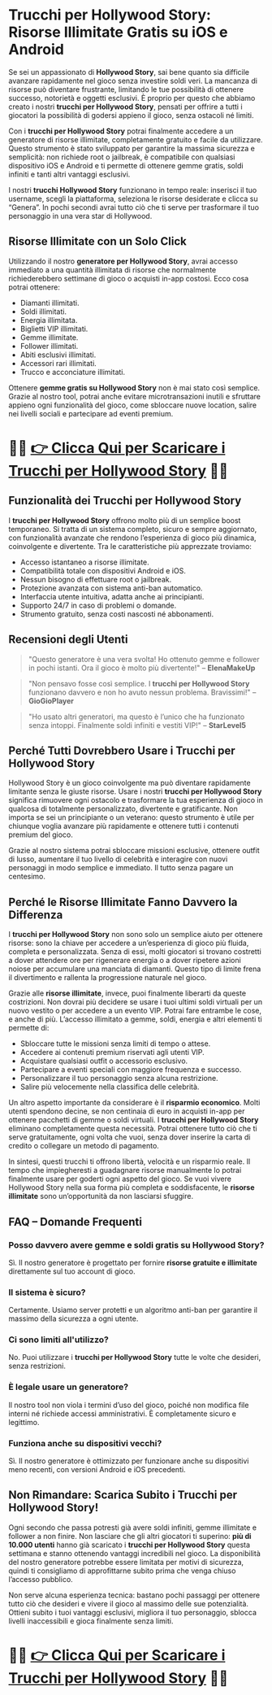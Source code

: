 <h1>Trucchi per Hollywood Story: Risorse Illimitate Gratis su iOS e Android</h1>

<p>Se sei un appassionato di <strong>Hollywood Story</strong>, sai bene quanto sia difficile avanzare rapidamente nel gioco senza investire soldi veri. La mancanza di risorse può diventare frustrante, limitando le tue possibilità di ottenere successo, notorietà e oggetti esclusivi. È proprio per questo che abbiamo creato i nostri <strong>trucchi per Hollywood Story</strong>, pensati per offrire a tutti i giocatori la possibilità di godersi appieno il gioco, senza ostacoli né limiti.</p>

<p>Con i <strong>trucchi per Hollywood Story</strong> potrai finalmente accedere a un generatore di risorse illimitate, completamente gratuito e facile da utilizzare. Questo strumento è stato sviluppato per garantire la massima sicurezza e semplicità: non richiede root o jailbreak, è compatibile con qualsiasi dispositivo iOS e Android e ti permette di ottenere gemme gratis, soldi infiniti e tanti altri vantaggi esclusivi.</p>

<p>I nostri <strong>trucchi Hollywood Story</strong> funzionano in tempo reale: inserisci il tuo username, scegli la piattaforma, seleziona le risorse desiderate e clicca su “Genera”. In pochi secondi avrai tutto ciò che ti serve per trasformare il tuo personaggio in una vera star di Hollywood.</p>

<h2>Risorse Illimitate con un Solo Click</h2>

<p>Utilizzando il nostro <strong>generatore per Hollywood Story</strong>, avrai accesso immediato a una quantità illimitata di risorse che normalmente richiederebbero settimane di gioco o acquisti in-app costosi. Ecco cosa potrai ottenere:</p>

<ul>
  <li>Diamanti illimitati.</li>
  <li>Soldi illimitati.</li>
  <li>Energia illimitata.</li>
  <li>Biglietti VIP illimitati.</li>
  <li>Gemme illimitate.</li>
  <li>Follower illimitati.</li>
  <li>Abiti esclusivi illimitati.</li>
  <li>Accessori rari illimitati.</li>
  <li>Trucco e acconciature illimitati.</li>
</ul>

<p>Ottenere <strong>gemme gratis su Hollywood Story</strong> non è mai stato così semplice. Grazie al nostro tool, potrai anche evitare microtransazioni inutili e sfruttare appieno ogni funzionalità del gioco, come sbloccare nuove location, salire nei livelli sociali e partecipare ad eventi premium.</p>

# 🔴🔴 **[👉 Clicca Qui per Scaricare i Trucchi per Hollywood Story](https://tinyurl.com/GameMobileOn)** 🔴🔴

<h2>Funzionalità dei Trucchi per Hollywood Story</h2>

<p>I <strong>trucchi per Hollywood Story</strong> offrono molto più di un semplice boost temporaneo. Si tratta di un sistema completo, sicuro e sempre aggiornato, con funzionalità avanzate che rendono l’esperienza di gioco più dinamica, coinvolgente e divertente. Tra le caratteristiche più apprezzate troviamo:</p>

<ul>
  <li>Accesso istantaneo a risorse illimitate.</li>
  <li>Compatibilità totale con dispositivi Android e iOS.</li>
  <li>Nessun bisogno di effettuare root o jailbreak.</li>
  <li>Protezione avanzata con sistema anti-ban automatico.</li>
  <li>Interfaccia utente intuitiva, adatta anche ai principianti.</li>
  <li>Supporto 24/7 in caso di problemi o domande.</li>
  <li>Strumento gratuito, senza costi nascosti né abbonamenti.</li>
</ul>

<h2>Recensioni degli Utenti</h2>

<blockquote>
  <p>"Questo generatore è una vera svolta! Ho ottenuto gemme e follower in pochi istanti. Ora il gioco è molto più divertente!" – <strong>ElenaMakeUp</strong></p>
</blockquote>

<blockquote>
  <p>"Non pensavo fosse così semplice. I <strong>trucchi per Hollywood Story</strong> funzionano davvero e non ho avuto nessun problema. Bravissimi!" – <strong>GioGioPlayer</strong></p>
</blockquote>

<blockquote>
  <p>"Ho usato altri generatori, ma questo è l’unico che ha funzionato senza intoppi. Finalmente soldi infiniti e vestiti VIP!" – <strong>StarLevel5</strong></p>
</blockquote>

<h2>Perché Tutti Dovrebbero Usare i Trucchi per Hollywood Story</h2>

<p>Hollywood Story è un gioco coinvolgente ma può diventare rapidamente limitante senza le giuste risorse. Usare i nostri <strong>trucchi per Hollywood Story</strong> significa rimuovere ogni ostacolo e trasformare la tua esperienza di gioco in qualcosa di totalmente personalizzato, divertente e gratificante. Non importa se sei un principiante o un veterano: questo strumento è utile per chiunque voglia avanzare più rapidamente e ottenere tutti i contenuti premium del gioco.</p>

<p>Grazie al nostro sistema potrai sbloccare missioni esclusive, ottenere outfit di lusso, aumentare il tuo livello di celebrità e interagire con nuovi personaggi in modo semplice e immediato. Il tutto senza pagare un centesimo.</p>

<h2>Perché le Risorse Illimitate Fanno Davvero la Differenza</h2>

<p>I <strong>trucchi per Hollywood Story</strong> non sono solo un semplice aiuto per ottenere risorse: sono la chiave per accedere a un’esperienza di gioco più fluida, completa e personalizzata. Senza di essi, molti giocatori si trovano costretti a dover attendere ore per rigenerare energia o a dover ripetere azioni noiose per accumulare una manciata di diamanti. Questo tipo di limite frena il divertimento e rallenta la progressione naturale nel gioco.</p>

<p>Grazie alle <strong>risorse illimitate</strong>, invece, puoi finalmente liberarti da queste costrizioni. Non dovrai più decidere se usare i tuoi ultimi soldi virtuali per un nuovo vestito o per accedere a un evento VIP. Potrai fare entrambe le cose, e anche di più. L’accesso illimitato a gemme, soldi, energia e altri elementi ti permette di:</p>

<ul>
  <li>Sbloccare tutte le missioni senza limiti di tempo o attese.</li>
  <li>Accedere ai contenuti premium riservati agli utenti VIP.</li>
  <li>Acquistare qualsiasi outfit o accessorio esclusivo.</li>
  <li>Partecipare a eventi speciali con maggiore frequenza e successo.</li>
  <li>Personalizzare il tuo personaggio senza alcuna restrizione.</li>
  <li>Salire più velocemente nella classifica delle celebrità.</li>
</ul>

<p>Un altro aspetto importante da considerare è il <strong>risparmio economico</strong>. Molti utenti spendono decine, se non centinaia di euro in acquisti in-app per ottenere pacchetti di gemme o soldi virtuali. I <strong>trucchi per Hollywood Story</strong> eliminano completamente questa necessità. Potrai ottenere tutto ciò che ti serve gratuitamente, ogni volta che vuoi, senza dover inserire la carta di credito o collegare un metodo di pagamento.</p>

<p>In sintesi, questi trucchi ti offrono libertà, velocità e un risparmio reale. Il tempo che impiegheresti a guadagnare risorse manualmente lo potrai finalmente usare per goderti ogni aspetto del gioco. Se vuoi vivere Hollywood Story nella sua forma più completa e soddisfacente, le <strong>risorse illimitate</strong> sono un’opportunità da non lasciarsi sfuggire.</p>

<h2>FAQ – Domande Frequenti</h2>

<h3>Posso davvero avere gemme e soldi gratis su Hollywood Story?</h3>
<p>Sì. Il nostro generatore è progettato per fornire <strong>risorse gratuite e illimitate</strong> direttamente sul tuo account di gioco.</p>

<h3>Il sistema è sicuro?</h3>
<p>Certamente. Usiamo server protetti e un algoritmo anti-ban per garantire il massimo della sicurezza a ogni utente.</p>

<h3>Ci sono limiti all'utilizzo?</h3>
<p>No. Puoi utilizzare i <strong>trucchi per Hollywood Story</strong> tutte le volte che desideri, senza restrizioni.</p>

<h3>È legale usare un generatore?</h3>
<p>Il nostro tool non viola i termini d’uso del gioco, poiché non modifica file interni né richiede accessi amministrativi. È completamente sicuro e legittimo.</p>

<h3>Funziona anche su dispositivi vecchi?</h3>
<p>Sì. Il nostro generatore è ottimizzato per funzionare anche su dispositivi meno recenti, con versioni Android e iOS precedenti.</p>

<h2>Non Rimandare: Scarica Subito i Trucchi per Hollywood Story!</h2>

<p>Ogni secondo che passa potresti già avere soldi infiniti, gemme illimitate e follower a non finire. Non lasciare che gli altri giocatori ti superino: <strong>più di 10.000 utenti</strong> hanno già scaricato i <strong>trucchi per Hollywood Story</strong> questa settimana e stanno ottenendo vantaggi incredibili nel gioco. La disponibilità del nostro generatore potrebbe essere limitata per motivi di sicurezza, quindi ti consigliamo di approfittarne subito prima che venga chiuso l’accesso pubblico.</p>

<p>Non serve alcuna esperienza tecnica: bastano pochi passaggi per ottenere tutto ciò che desideri e vivere il gioco al massimo delle sue potenzialità. Ottieni subito i tuoi vantaggi esclusivi, migliora il tuo personaggio, sblocca livelli inaccessibili e gioca finalmente senza limiti.</p>

# 🔴🔴 **[👉 Clicca Qui per Scaricare i Trucchi per Hollywood Story](https://tinyurl.com/GameMobileOn)** 🔴🔴
